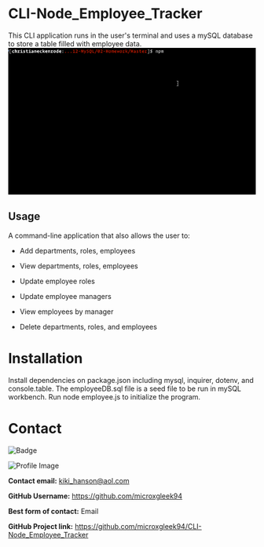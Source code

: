 # CLI-Node_Employee_Tracker

This CLI application runs in the user's terminal and uses a mySQL database to store a table filled with employee data. 
![Employee Tracker](/Assets/employee-tracker.gif)

## Usage
  
A command-line application that also allows the user to:

  * Add departments, roles, employees

  * View departments, roles, employees

  * Update employee roles

  * Update employee managers

  * View employees by manager

  * Delete departments, roles, and employees

# Installation
Install dependencies on package.json including mysql, inquirer, dotenv, and console.table. The employeeDB.sql file is a seed file to be run in mySQL workbench. Run node employee.js to initialize the program.

 # Contact
  
![Badge](https://img.shields.io/badge/Github-microxgleek94-green) 
  
![Profile Image](https://github.com/microxgleek94.png?size=200)
  
**Contact email:** kiki_hanson@aol.com
  
**GitHub Username:**  https://github.com/microxgleek94
  
**Best form of contact:** Email
  
**GitHub Project link:** https://github.com/microxgleek94/CLI-Node_Employee_Tracker
